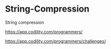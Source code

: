 # String-Compression
String compression

https://app.codility.com/programmers/

https://app.codility.com/programmers/challenges/

